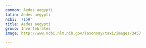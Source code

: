 ```yaml
---
common: Aedes aegypti
latin: Aedes aegypti
ncbi: '7159'
title: Aedes aegypti
group: Invertebrates
image: http://www.ncbi.nlm.nih.gov/Taxonomy/taxi/images/3457

---
```

